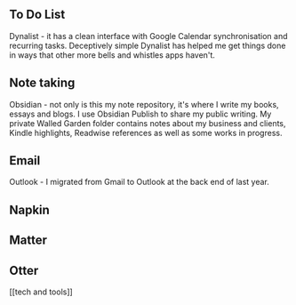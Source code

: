 ## To Do List

Dynalist - it has a clean interface with Google Calendar synchronisation and recurring tasks. Deceptively simple Dynalist has helped me get things done in ways that other more bells and whistles apps haven't.

## Note taking

Obsidian - not only is this my note repository, it's where I write my books, essays and blogs. I use Obsidian Publish to share my public writing. My private Walled Garden folder contains notes about my business and clients, Kindle highlights, Readwise references as well as some works in progress.

## Email

Outlook - I migrated from Gmail to Outlook at the back end of last year. 

## Napkin

## Matter

## Otter

[[tech and tools]]